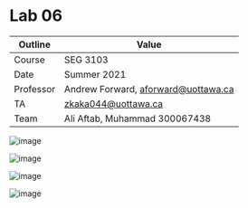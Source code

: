 # Lab 06

| Outline | Value |
| --- | --- |
| Course | SEG 3103 |
| Date | Summer 2021 |
| Professor | Andrew Forward, aforward@uottawa.ca |
| TA | zkaka044@uottawa.ca |
| Team | Ali Aftab, Muhammad 300067438 |

![image](https://user-images.githubusercontent.com/37605427/125003516-5e927380-e025-11eb-9290-7afed1707717.png)

![image](https://user-images.githubusercontent.com/37605427/125003525-64885480-e025-11eb-9f40-0e0d7def2c54.png)

![image](https://user-images.githubusercontent.com/37605427/125003582-81248c80-e025-11eb-8606-5d6e711d1a46.png)

![image](https://user-images.githubusercontent.com/37605427/125003617-95688980-e025-11eb-8df2-f5e6b64ff40e.png)
